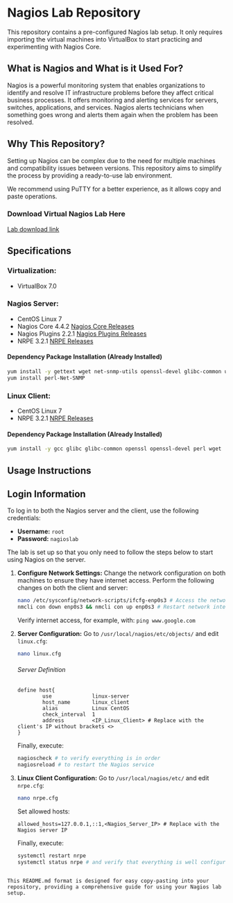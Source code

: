 # Nagios Lab Repository

This repository contains a pre-configured Nagios lab setup. It only requires importing the virtual machines into VirtualBox to start practicing and experimenting with Nagios Core.

## What is Nagios and What is it Used For?

Nagios is a powerful monitoring system that enables organizations to identify and resolve IT infrastructure problems before they affect critical business processes. It offers monitoring and alerting services for servers, switches, applications, and services. Nagios alerts technicians when something goes wrong and alerts them again when the problem has been resolved.

## Why This Repository?

Setting up Nagios can be complex due to the need for multiple machines and compatibility issues between versions. This repository aims to simplify the process by providing a ready-to-use lab environment.

We recommend using PuTTY for a better experience, as it allows copy and paste operations.

### Download Virtual Nagios Lab Here
[Lab download link](https://www.dropbox.com/scl/fi/d0jqucz73cjfrqhdf77gq/Nagios_Lab.zip?rlkey=ek6vgn76m9tfnvu6nfhcg0xm6&dl=0)

  
## Specifications

### Virtualization:
- VirtualBox 7.0

### Nagios Server:
- CentOS Linux 7
- Nagios Core 4.4.2
  [Nagios Core Releases](https://github.com/NagiosEnterprises/nagioscore/releases)
- Nagios Plugins 2.2.1
  [Nagios Plugins Releases](https://github.com/nagios-plugins/nagios-plugins/releases)
- NRPE 3.2.1
  [NRPE Releases](https://github.com/NagiosEnterprises/nrpe/releases/)

#### Dependency Package Installation (Already Installed)
```bash
yum install -y gettext wget net-snmp-utils openssl-devel glibc-common unzip perl epel-release gcc php gd automake autoconf httpd make glibc gd-devel net-snmp
yum install perl-Net-SNMP
```

### Linux Client:
- CentOS Linux 7
- NRPE 3.2.1
  [NRPE Releases](https://github.com/NagiosEnterprises/nrpe/releases/)

#### Dependency Package Installation (Already Installed)
```bash
yum install -y gcc glibc glibc-common openssl openssl-devel perl wget
```

## Usage Instructions

## Login Information

To log in to both the Nagios server and the client, use the following credentials:

- **Username:** `root`
- **Password:** `nagioslab`


The lab is set up so that you only need to follow the steps below to start using Nagios on the server.

1. **Configure Network Settings:** Change the network configuration on both machines to ensure they have internet access. Perform the following changes on both the client and server:
   ```bash
   nano /etc/sysconfig/network-scripts/ifcfg-enp0s3 # Access the network configuration file to assign a network, netmask, default gateway, and DNS server.
   nmcli con down enp0s3 && nmcli con up enp0s3 # Restart network interfaces.
   ```
   Verify internet access, for example, with: `ping www.google.com`

2. **Server Configuration:**
   Go to `/usr/local/nagios/etc/objects/` and edit `linux.cfg`:
   ```bash
   nano linux.cfg
   ```
   ###### Server Definition
   ```
   define host{
           use             linux-server
           host_name       linux_client
           alias           Linux CentOS
           check_interval  1
           address         <IP_Linux_Client> # Replace with the client's IP without brackets <>
   }
   ```
   Finally, execute:
   ```bash
   nagioscheck # to verify everything is in order
   nagiosreload # to restart the Nagios service
   ```

3. **Linux Client Configuration:**
   Go to `/usr/local/nagios/etc/` and edit `nrpe.cfg`:
   ```bash
   nano nrpe.cfg
   ```
   Set allowed hosts:
   ```
   allowed_hosts=127.0.0.1,::1,<Nagios_Server_IP> # Replace with the Nagios server IP
   ```
   Finally, execute:
   ```bash
   systemctl restart nrpe
   systemctl status nrpe # and verify that everything is well configured
   ```
```

This README.md format is designed for easy copy-pasting into your repository, providing a comprehensive guide for using your Nagios lab setup.
